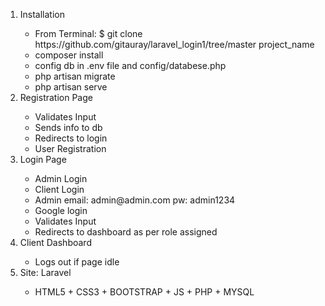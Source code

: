 <ol>
<li>Installation</li>
<ul>
<li>From Terminal: $ git clone https://github.com/gitauray/laravel_login1/tree/master project_name</li>
<li>composer install</li>
<li>config db in .env file and config/databese.php</li>
<li>php artisan migrate</li>
<li>php artisan serve</li>
</ul>


<li>Registration Page</li>
<ul>
<li>Validates Input</li>
<li>Sends info to db</li>
<li>Redirects to login</li>
<li>User Registration</li>
</ul>



<li>Login Page</li>
<ul>
<li>Admin Login</li>
<li>Client Login</li>
<li>Admin email: admin@admin.com  pw: admin1234 </li>
<li>Google login</li>
<li>Validates Input</li>
<li>Redirects to dashboard as per role assigned</li>
</ul>

<li>Client Dashboard</li>
<ul>
<li>Logs out if page idle</li>
</ul>

<li>Site: Laravel</li>
<ul>
<li>HTML5 + CSS3 + BOOTSTRAP + JS + PHP + MYSQL</li>
</ul>    
    
</ol>
